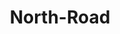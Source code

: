 ---
level: "Bronze"
title: "North-Road"
logo: "nr_logo_bgw_color_bg_w.png"
link: "https://north-road.com/"
---
